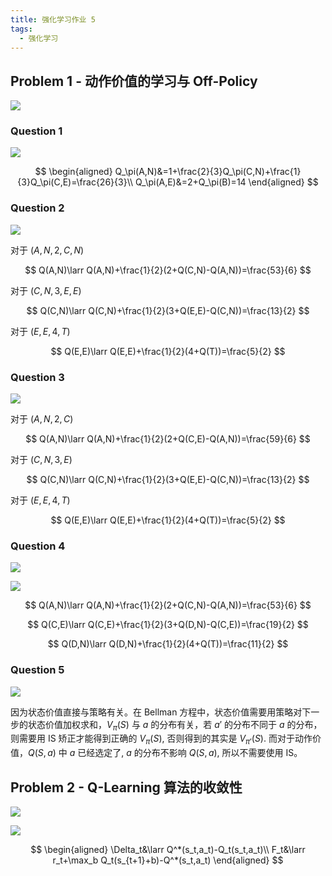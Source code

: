 ```yaml
---
title: 强化学习作业 5
tags:
  - 强化学习
---
```


## Problem 1 - 动作价值的学习与 Off-Policy

![](https://cdn.duanyll.com/img/20240414211915.png)

### Question 1

![](https://cdn.duanyll.com/img/20240414212309.png)

$$
\begin{aligned}
  Q_\pi(A,N)&=1+\frac{2}{3}Q_\pi(C,N)+\frac{1}{3}Q_\pi(C,E)=\frac{26}{3}\\
  Q_\pi(A,E)&=2+Q_\pi(B)=14
\end{aligned}
$$

### Question 2

![](https://cdn.duanyll.com/img/20240415093350.png)

对于 $(A,N,2,C,N)$

$$
Q(A,N)\larr Q(A,N)+\frac{1}{2}(2+Q(C,N)-Q(A,N))=\frac{53}{6}
$$

对于 $(C,N,3,E,E)$

$$
Q(C,N)\larr Q(C,N)+\frac{1}{2}(3+Q(E,E)-Q(C,N))=\frac{13}{2}
$$

对于 $(E,E,4,T)$

$$
Q(E,E)\larr Q(E,E)+\frac{1}{2}(4+Q(T))=\frac{5}{2}
$$

### Question 3

![](https://cdn.duanyll.com/img/20240415094206.png)

对于 $(A,N,2,C)$

$$
Q(A,N)\larr Q(A,N)+\frac{1}{2}(2+Q(C,E)-Q(A,N))=\frac{59}{6}
$$

对于 $(C,N,3,E)$

$$
Q(C,N)\larr Q(C,N)+\frac{1}{2}(3+Q(E,E)-Q(C,N))=\frac{13}{2}
$$

对于 $(E,E,4,T)$

$$
Q(E,E)\larr Q(E,E)+\frac{1}{2}(4+Q(T))=\frac{5}{2}
$$

### Question 4

![](https://cdn.duanyll.com/img/20240415094556.png)

![](https://cdn.duanyll.com/img/20240415094614.png)

$$
Q(A,N)\larr Q(A,N)+\frac{1}{2}(2+Q(C,N)-Q(A,N))=\frac{53}{6}
$$

$$
Q(C,E)\larr Q(C,E)+\frac{1}{2}(3+Q(D,N)-Q(C,E))=\frac{19}{2}
$$

$$
Q(D,N)\larr Q(D,N)+\frac{1}{2}(4+Q(T))=\frac{11}{2}
$$

### Question 5

![](https://cdn.duanyll.com/img/20240415095503.png)

因为状态价值直接与策略有关。在 Bellman 方程中，状态价值需要用策略对下一步的状态价值加权求和，$V_\pi(S)$ 与 $a$ 的分布有关，若 $a'$ 的分布不同于 $a$ 的分布，则需要用 IS 矫正才能得到正确的 $V_\pi(S)$, 否则得到的其实是 $V_{\pi'}(S)$. 而对于动作价值，$Q(S,a)$ 中 $a$ 已经选定了, $a$ 的分布不影响 $Q(S,a)$, 所以不需要使用 IS。

## Problem 2 - Q-Learning 算法的收敛性

![](https://cdn.duanyll.com/img/20240415102852.png)

![](https://cdn.duanyll.com/img/20240415102912.png)

$$
\begin{aligned}
  \Delta_t&\larr Q^*(s_t,a_t)-Q_t(s_t,a_t)\\
  F_t&\larr r_t+\max_b Q_t(s_{t+1}+b)-Q^*(s_t,a_t)
\end{aligned}
$$
